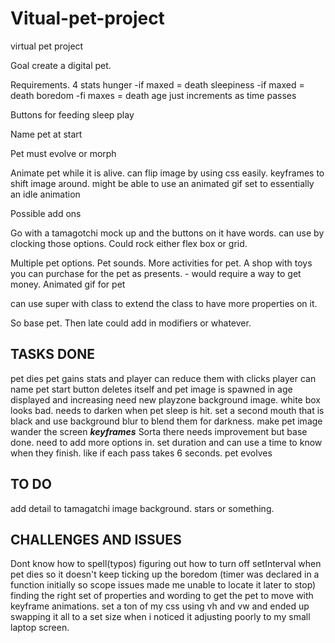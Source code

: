 # Vitual-pet-project
virtual pet project

Goal create a digital pet.

Requirements.
4 stats
	hunger -if maxed = death
	sleepiness -if maxed = death
	boredom -fi maxes = death
	age just increments as time passes

Buttons for
	feeding
	sleep
	play

Name pet at start

Pet must evolve or morph

Animate pet while it is alive. 
	can flip image by using css easily.
	keyframes to shift image around.
		might be able to use an animated gif set to essentially an idle animation


Possible add ons

Go with a tamagotchi mock up and the buttons on it have words. can use by clocking those options.
Could rock either flex box or grid.

Multiple pet options.
Pet sounds.
More activities for pet.
A shop with toys you can purchase for the pet as presents. - would require a way to get money.
Animated gif for pet

can use super with class to extend the class to have more properties on it.

So base pet. Then late could add in modifiers or whatever.

TASKS DONE
-----------
pet dies
pet gains stats and player can reduce them with clicks
player can name pet
start button deletes itself and pet image is spawned in
age displayed and increasing
need new playzone background image. white box looks bad. needs to darken when pet sleep is hit. set a second mouth that is black and use background blur to blend them for darkness.
make pet image wander the screen ***keyframes*** Sorta there needs improvement but base done. need to add more options in. set duration and can use a time to know when they finish. like if each pass takes 6 seconds.
pet evolves


TO DO
---------

add detail to tamagatchi image background. stars or something.




CHALLENGES AND ISSUES
---------
Dont know how to spell(typos)
figuring out how to turn off setInterval when pet dies so it doesn't keep ticking up the boredom (timer was declared in a function initially so scope issues made me unable to locate it later to stop)
finding the right set of properties and wording to get the pet to move with keyframe animations.
set a ton of my css using vh and vw and ended up swapping it all to a set size when i noticed it adjusting poorly to my small laptop screen.

